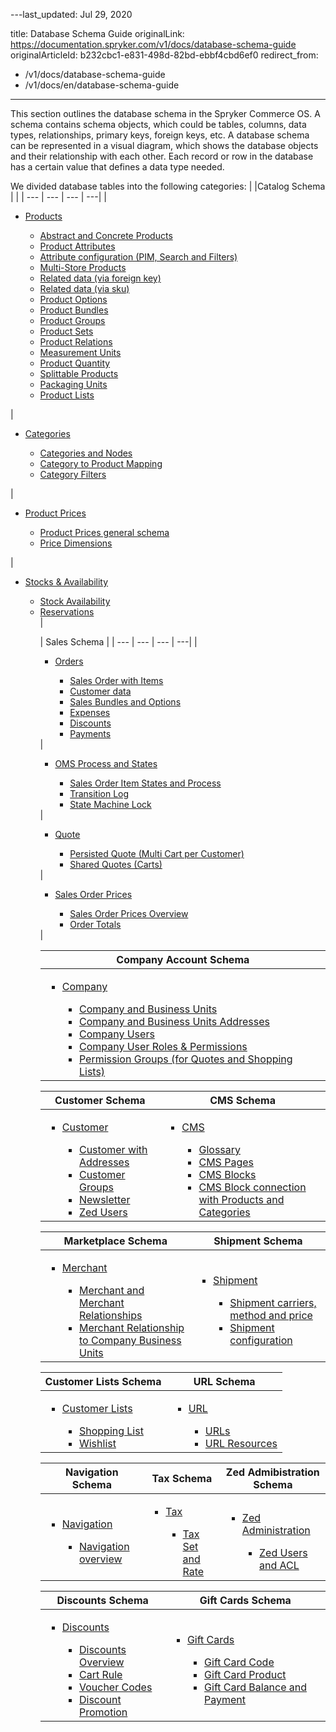---last_updated: Jul 29, 2020

title: Database Schema Guide
originalLink: https://documentation.spryker.com/v1/docs/database-schema-guide
originalArticleId: b232cbc1-e831-498d-82bd-ebbf4cbd6ef0
redirect_from:
  - /v1/docs/database-schema-guide
  - /v1/docs/en/database-schema-guide
---


This section outlines the database schema in the Spryker Commerce OS. A schema contains schema objects, which could be tables, columns, data types, relationships, primary keys, foreign keys, etc. A database schema can be represented in a visual diagram, which shows the database objects and their relationship with each other. Each record or row in the database has a certain value that defines a data type needed.

We divided database tables into the following categories:
|  |Catalog Schema | |
| --- | --- | --- | ---| 
| <ul><li>[Products](/docs/scos/dev/database-schema-guide/201811.0/catalog-schema.html#products)</li><ul><li>[Abstract and Concrete Products](/docs/scos/dev/database-schema-guide/201811.0/catalog-schema.html#abstract-and-concrete-products)</li><li>[Product Attributes](/docs/scos/dev/database-schema-guide/201811.0/catalog-schema.html#product-attributes)</li><li>[Attribute configuration (PIM, Search and Filters)](/docs/scos/dev/database-schema-guide/201811.0/catalog-schema.html#attribute-configuration--pim--search-and-filters-)</li><li>[Multi-Store Products](/docs/scos/dev/database-schema-guide/201811.0/catalog-schema.html#multi-store-products)</li><li>[Related data (via foreign key)](/docs/scos/dev/database-schema-guide/201811.0/catalog-schema.html#related-data--via-foreign-key-)</li><li>[Related data (via sku)](/docs/scos/dev/database-schema-guide/201811.0/catalog-schema.html#related-data--via-sku-)</li><li>[Product Options](/docs/scos/dev/database-schema-guide/201811.0/catalog-schema.html#product-options)</li><li>[Product Bundles](/docs/scos/dev/database-schema-guide/201811.0/catalog-schema.html#product-bundles)</li><li>[Product Groups](/docs/scos/dev/database-schema-guide/201811.0/catalog-schema.html#product-groups)</li><li>[Product Sets](/docs/scos/dev/database-schema-guide/201811.0/catalog-schema.html#product-sets)</li><li>[Product Relations](/docs/scos/dev/database-schema-guide/201811.0/catalog-schema.html#product-relations)</li><li>[Measurement Units](/docs/scos/dev/database-schema-guide/201811.0/catalog-schema.html#measurement-units)</li><li>[Product Quantity](/docs/scos/dev/database-schema-guide/201811.0/catalog-schema.html#product-quantity)</li><li>[Splittable Products](/docs/scos/dev/database-schema-guide/201811.0/catalog-schema.html#splittable-products)</li><li>[Packaging Units](/docs/scos/dev/database-schema-guide/201811.0/catalog-schema.html#packaging-units)</li><li>[Product Lists](/docs/scos/dev/database-schema-guide/201811.0/catalog-schema.html#product-lists)</li></ul></ul> | <ul><li>[Categories](/docs/scos/dev/database-schema-guide/201811.0/catalog-schema.html#categories)</li><ul><li>[Categories and Nodes](/docs/scos/dev/database-schema-guide/201811.0/catalog-schema.html#categories-and-nodes)</li><li>[Category to Product Mapping](/docs/scos/dev/database-schema-guide/201811.0/catalog-schema.html#category-to-product-mapping)</li><li>[Category Filters](/docs/scos/dev/database-schema-guide/201811.0/catalog-schema.html#category-filters)</li></ul></ul> | <ul><li>[Product Prices](/docs/scos/dev/database-schema-guide/201811.0/catalog-schema.html#product-prices)</li><ul><li>[Product Prices general schema](/docs/scos/dev/database-schema-guide/201811.0/catalog-schema.html#general-schema)</li><li>[Price Dimensions](/docs/scos/dev/database-schema-guide/201811.0/catalog-schema.html#price-dimensions)</li></ul></ul> | <ul><li>[Stocks & Availability](/docs/scos/dev/database-schema-guide/201811.0/catalog-schema.html#stock---availability)</li><ul><li>[Stock Availability](/docs/scos/dev/database-schema-guide/201811.0/catalog-schema.html#stock)</li><li>[Reservations](/docs/scos/dev/database-schema-guide/201811.0/catalog-schema.html#reservations)</li> |

| Sales Schema |
| --- | --- | --- | ---| 
|<ul><li>[Orders](/docs/scos/dev/database-schema-guide/201811.0/sales-schema.html#orders)</li><ul><li>[Sales Order with Items](/docs/scos/dev/database-schema-guide/201811.0/sales-schema.html#sales-order-with-items)</li><li>[Customer data](/docs/scos/dev/database-schema-guide/201811.0/sales-schema.html#customer-data)</li><li>[Sales Bundles and Options](/docs/scos/dev/database-schema-guide/201811.0/sales-schema.html#sales-bundles-and-options)</li><li>[Expenses](/docs/scos/dev/database-schema-guide/201811.0/sales-schema.html#expenses)</li><li>[Discounts](/docs/scos/dev/database-schema-guide/201811.0/sales-schema.html#discounts)</li><li>[Payments](/docs/scos/dev/database-schema-guide/201811.0/sales-schema.html#payments)</li></ul></ul> |<ul><li>[OMS Process and States](/docs/scos/dev/database-schema-guide/201811.0/sales-schema.html#oms-process-and-states)</li><ul><li>[Sales Order Item States and Process](/docs/scos/dev/database-schema-guide/201811.0/sales-schema.html#sales-order-item-states-and-process)</li><li>[Transition Log](/docs/scos/dev/database-schema-guide/201811.0/sales-schema.html#transition-log)</li><li>[State Machine Lock](/docs/scos/dev/database-schema-guide/201811.0/sales-schema.html#state-machine-lock)</li></ul></ul> | <ul><li>[Quote](/docs/scos/dev/database-schema-guide/201811.0/sales-schema.html#quote)</li><ul><li>[Persisted Quote (Multi Cart per Customer)](/docs/scos/dev/database-schema-guide/201811.0/sales-schema.html#persisted-quote--multi-cart-per-customer-)</li><li>[Shared Quotes (Carts)](/docs/scos/dev/database-schema-guide/201811.0/sales-schema.html#shared-quotes--carts-)</li></ul></ul> | <ul><li>[Sales Order Prices](/docs/scos/dev/database-schema-guide/201811.0/sales-schema.html#sales-order-prices)</li><ul><li>[Sales Order Prices Overview](/docs/scos/dev/database-schema-guide/201811.0/sales-schema.html#overview)</li><li>[Order Totals](/docs/scos/dev/database-schema-guide/201811.0/sales-schema.html#order-totals)</li></ul></ul> |

| Company Account Schema |
| --- |
| <ul><li>[Company](/docs/scos/dev/database-schema-guide/201811.0/company-account-schema.html#company)</li><ul><li>[Company and Business Units](/docs/scos/dev/database-schema-guide/201811.0/company-account-schema.html#company-and-business-units)</li><li>[Company and Business Units Addresses](/docs/scos/dev/database-schema-guide/201811.0/company-account-schema.html#company-and-business-unit-addresses)</li><li>[Company Users](/docs/scos/dev/database-schema-guide/201811.0/company-account-schema.html#company-users)</li><li>[Company User Roles & Permissions](/docs/scos/dev/database-schema-guide/201811.0/company-account-schema.html#company-user-roles---permissions)</li><li>[Permission Groups (for Quotes and Shopping Lists)](/docs/scos/dev/database-schema-guide/201811.0/company-account-schema.html#permission-groups--for-quotes-and-shopping-lists-)</li></ul></ul> |

| Customer Schema | CMS Schema |
| --- | --- |
|<ul><li>[Customer](/docs/scos/dev/database-schema-guide/201811.0/customer-schema.html#customer-schema)</li><ul><li>[Customer with Addresses](/docs/scos/dev/database-schema-guide/201811.0/customer-schema.html#customer-with-addresses)</li><li>[Customer Groups](/docs/scos/dev/database-schema-guide/201811.0/customer-schema.html#customer-groups)</li><li>[Newsletter](/docs/scos/dev/database-schema-guide/201811.0/customer-schema.html#newsletter)</li><li>[Zed Users](/docs/scos/dev/database-schema-guide/201811.0/customer-schema.html#zed-users)</li></ul></ul> | <ul><li>[CMS](/docs/scos/dev/database-schema-guide/201811.0/cms-schema.html#cms) </li><ul><li>[Glossary](/docs/scos/dev/database-schema-guide/201811.0/cms-schema.html#glossary)</li><li>[CMS Pages](/docs/scos/dev/database-schema-guide/201811.0/cms-schema.html#cms-pages)</li><li>[CMS Blocks](/docs/scos/dev/database-schema-guide/201811.0/cms-schema.html#cms-blocks)</li><li>[CMS Block connection with Products and Categories](/docs/scos/dev/database-schema-guide/201811.0/cms-schema.html#cms-block-connection-with-products-and-categories)</li></ul></ul> |

| Marketplace Schema | Shipment Schema |
| --- | --- |
|<ul><li>[Merchant](/docs/scos/dev/database-schema-guide/201811.0/marketplace-schema.html#merchant)</li><ul><li>[Merchant and Merchant Relationships](/docs/scos/dev/database-schema-guide/201811.0/marketplace-schema.html#merchant-and-merchant-relationships)</li><li>[Merchant Relationship to Company Business Units](/docs/scos/dev/database-schema-guide/201811.0/marketplace-schema.html#merchant-relationship-to-company-business-units)</li></ul></ul> | <ul><li>[Shipment](/docs/scos/dev/database-schema-guide/201811.0/shipment-schema.html#shipment)</li><ul><li>[Shipment carriers, method and price](/docs/scos/dev/database-schema-guide/201811.0/shipment-schema.html#shipment-carriers--method-and-price)</li><li>[Shipment configuration](/docs/scos/dev/database-schema-guide/201811.0/shipment-schema.html#shipment-configuration)</li></ul></ul> |

| Customer Lists Schema | URL Schema |
| --- | --- |
|<ul><li>[Customer Lists](/docs/scos/dev/database-schema-guide/201811.0/customer-lists-schema.html#customer-lists)</li><ul><li>[Shopping List](/docs/scos/dev/database-schema-guide/201811.0/customer-lists-schema.html#shopping-list)</li><li>[Wishlist](/docs/scos/dev/database-schema-guide/201811.0/customer-lists-schema.html#wishlist)</li></ul></ul> | <ul><li>[URL](/docs/scos/dev/database-schema-guide/201811.0/url-schema.html#url)</li><ul><li>[URLs](/docs/scos/dev/database-schema-guide/201811.0/url-schema.html#urls)</li><li>[URL Resources](/docs/scos/dev/database-schema-guide/201811.0/url-schema.html#url-resources)</li></ul></ul> |

| Navigation Schema | Tax Schema | Zed Admibistration Schema |
| --- | --- | --- |
|<ul><li>[Navigation](/docs/scos/dev/database-schema-guide/201811.0/navigation-schema.html#navigation)</li><ul><li>[Navigation overview](/docs/scos/dev/database-schema-guide/201811.0/navigation-schema.html#navigation-overview)</li></ul></ul> | <ul><li> [Tax](/docs/scos/dev/database-schema-guide/201811.0/tax-schema.html#tax)</li><ul><li>[Tax Set and Rate](/docs/scos/dev/database-schema-guide/201811.0/tax-schema.html#tax-set-and-rate)</li></ul></ul> | <ul><li> [Zed Administration](/docs/scos/dev/database-schema-guide/201811.0/zed-administration-schema.html#zed-administration)</li><ul><li>[Zed Users and ACL](/docs/scos/dev/database-schema-guide/201811.0/zed-administration-schema.html#zed-users-and-acl)</li></ul></ul> |

| Discounts Schema | Gift Cards Schema |
| --- | --- |
|<ul><li> [Discounts](/docs/scos/dev/database-schema-guide/201811.0/discounts-schema.html#discounts)</li><ul><li>[Discounts Overview](/docs/scos/dev/database-schema-guide/201811.0/discounts-schema.html#overview)</li><li>[Cart Rule](/docs/scos/dev/database-schema-guide/201811.0/discounts-schema.html#cart-rule)</li><li>[Voucher Codes](/docs/scos/dev/database-schema-guide/201811.0/discounts-schema.html#voucher-codes)</li><li>[Discount Promotion](/docs/scos/dev/database-schema-guide/201811.0/discounts-schema.html#discount-promotion)</li></ul></ul> | <ul><li> [Gift Cards](/docs/scos/dev/database-schema-guide/201811.0/gift-cards-schema.html#gift-cards)</li><ul><li>[Gift Card Code](/docs/scos/dev/database-schema-guide/201811.0/gift-cards-schema.html#gift-card-code)</li><li>[Gift Card Product](/docs/scos/dev/database-schema-guide/201811.0/gift-cards-schema.html#gift-card-product)</li><li>[Gift Card Balance and Payment](/docs/scos/dev/database-schema-guide/201811.0/gift-cards-schema.html#gift-card-balance-and-payment)</li></ul></ul> |
